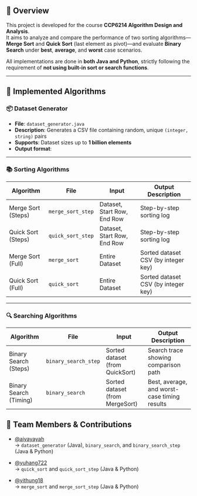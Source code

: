 ## 🧠 Overview

This project is developed for the course **CCP6214 Algorithm Design and Analysis**.  
It aims to analyze and compare the performance of two sorting algorithms—**Merge Sort** and **Quick Sort** (last element as pivot)—and evaluate **Binary Search** under **best**, **average**, and **worst** case scenarios.

All implementations are done in **both Java and Python**, strictly following the requirement of **not using built-in sort or search functions**.

---

## 🔧 Implemented Algorithms

### 📦 Dataset Generator
- **File**: `dataset_generator.java`
- **Description**: Generates a CSV file containing random, unique `(integer, string)` pairs
- **Supports**: Dataset sizes up to **1 billion elements**
- **Output format**:

---

### 📚 Sorting Algorithms

| Algorithm           | File               | Input                                  | Output Description                         |
|---------------------|--------------------|----------------------------------------|--------------------------------------------|
| Merge Sort (Steps)  | `merge_sort_step`  | Dataset, Start Row, End Row            | Step-by-step sorting log                   |
| Quick Sort (Steps)  | `quick_sort_step`  | Dataset, Start Row, End Row            | Step-by-step sorting log                   |
| Merge Sort (Full)   | `merge_sort`       | Entire Dataset                         | Sorted dataset CSV (by integer key)        |
| Quick Sort (Full)   | `quick_sort`       | Entire Dataset                         | Sorted dataset CSV (by integer key)        |

---

### 🔍 Searching Algorithms

| Algorithm              | File                 | Input                          | Output Description                              |
|------------------------|----------------------|--------------------------------|-------------------------------------------------|
| Binary Search (Steps)  | `binary_search_step` | Sorted dataset (from QuickSort) | Search trace showing comparison path           |
| Binary Search (Timing) | `binary_search`      | Sorted dataset (from MergeSort) | Best, average, and worst-case timing results    |


## 👥 Team Members & Contributions

- [@aiyayayah](https://github.com/aiyayayah)  
  → `dataset_generator` (Java), `binary_search`, and `binary_search_step` (Java & Python)

- [@yuhang722](https://github.com/yuhang722)  
  → `quick_sort` and `quick_sort_step` (Java & Python)

- [@yithung18](https://github.com/yithung18)  
  → `merge_sort` and `merge_sort_step` (Java & Python)
